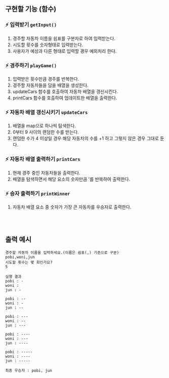 ## 구현할 기능 (함수)

### ⚡️ 입력받기 `getInput()`

1. 경주할 자동차 이름을 쉼표를 구분자로 하여 입력받는다.
2. 시도할 횟수를 숫자형태로 입력받는다.
3. 사용자가 예상과 다른 형태로 입력할 경우 예외처리 한다.

### ⚡️ 경주하기 `playGame()`

1. 입력받은 횟수만큼 경주를 반복한다.
2. 경주할 자동차들을 담을 배열을 생성한다.
3. updateCars 함수를 호출하여 자동차 배열을 갱신시킨다.
4. printCars 함수를 호출하여 업데이트한 배열을 출력한다.

### ⚡️ 자동차 배열 갱신시키기 `updateCars`

1. 배열을 map으로 하나씩 탐색한다.
2. 0부터 9 사이의 랜덤한 수를 받는다.
3. 랜덤한 수가 4 이상일 경우 해당 자동차의 수를 +1 하고 그렇지 않은 경우 그대로 둔다.

### ⚡️ 자동차 배열 출력하기 `printCars`

1. 현재 경주 중인 자동차들을 출력한다.
2. 배열을 탐색하면서 해당 요소의 숫자만큼 '를 반복하여 출력한다.

### ⚡️ 승자 출력하기 `printWinner`

1. 자동차 배열 요소 중 숫자가 가장 큰 자동차를 우승자로 출력한다.


<br/><br/>

## 출력 예시

```
경주할 자동차 이름을 입력하세요.(이름은 쉼표(,) 기준으로 구분)
pobi,woni,jun
시도할 횟수는 몇 회인가요?
5

실행 결과
pobi : -
woni :
jun : -

pobi : --
woni : -
jun : --

pobi : ---
woni : --
jun : ---

pobi : ----
woni : ---
jun : ----

pobi : -----
woni : ----
jun : -----

최종 우승자 : pobi, jun
```
